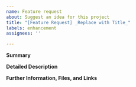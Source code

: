 ```yaml
---
name: Feature request
about: Suggest an idea for this project
title: "[Feature Request] _Replace with Title_"
labels: enhancement
assignees: ''

---
```


**Summary**

<!--Please provide a brief and concise description of the suggested feature or change-->

**Detailed Description**

<!--Please explain how you would like to see dpdata enhanced, what feature(s) you are looking for, what specific data format this will support or what specific problems this will solve. If possible, provide references to relevant background information like publications or web pages, and whether you are planning to implement the enhancement yourself or would like to participate in the implementation. If applicable add a reference to an existing bug report or issue that this will address.-->

**Further Information, Files, and Links**

<!--Put any additional information here, attach relevant text or image files and URLs to external sites, e.g. relevant publications-->
